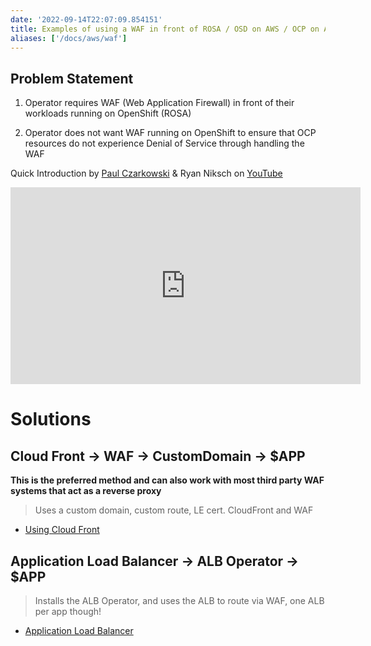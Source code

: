```yaml
---
date: '2022-09-14T22:07:09.854151'
title: Examples of using a WAF in front of ROSA / OSD on AWS / OCP on AWS
aliases: ['/docs/aws/waf']
---
```

## Problem Statement

1. Operator requires WAF (Web Application Firewall) in front of their workloads running on OpenShift (ROSA)

1. Operator does not want WAF running on OpenShift to ensure that OCP resources do not experience Denial of Service through handling the WAF

Quick Introduction by [Paul Czarkowski](https://twitter.com/pczarkowski) & Ryan Niksch on [YouTube](https://youtu.be/-HorEsl2ho4)

<iframe width="560" height="315" src="https://www.youtube.com/embed/-HorEsl2ho4" title="YouTube video player" frameborder="0" allow="accelerometer; autoplay; clipboard-write; encrypted-media; gyroscope; picture-in-picture" allowfullscreen></iframe>

# Solutions

## Cloud Front -> WAF -> CustomDomain -> $APP

**This is the preferred method and can also work with most third party WAF systems that act as a reverse proxy**

> Uses a custom domain, custom route, LE cert. CloudFront and WAF

* [Using Cloud Front](./cloud-front)

## Application Load Balancer -> ALB Operator -> $APP

> Installs the ALB Operator, and uses the ALB to route via WAF, one ALB per app though!

* [Application Load Balancer](./alb)
